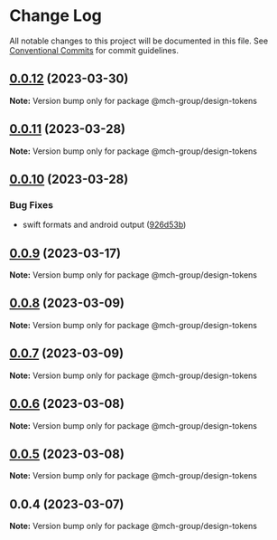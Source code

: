 # Change Log

All notable changes to this project will be documented in this file.
See [Conventional Commits](https://conventionalcommits.org) for commit guidelines.

## [0.0.12](https://bitbucket.org/mchappsrvcs/artbasel-design-tokens/compare/@mch-group/design-tokens@0.0.11...@mch-group/design-tokens@0.0.12) (2023-03-30)

**Note:** Version bump only for package @mch-group/design-tokens





## [0.0.11](https://bitbucket.org/mchappsrvcs/artbasel-design-tokens/compare/@mch-group/design-tokens@0.0.10...@mch-group/design-tokens@0.0.11) (2023-03-28)

**Note:** Version bump only for package @mch-group/design-tokens





## [0.0.10](https://bitbucket.org/mchappsrvcs/artbasel-design-tokens/compare/@mch-group/design-tokens@0.0.9...@mch-group/design-tokens@0.0.10) (2023-03-28)


### Bug Fixes

* swift formats and android output ([926d53b](https://bitbucket.org/mchappsrvcs/artbasel-design-tokens/commits/926d53bdbf3b8625e2003f6988d98473efde1093))





## [0.0.9](https://bitbucket.org/mchappsrvcs/artbasel-design-tokens/compare/@mch-group/design-tokens@0.0.8...@mch-group/design-tokens@0.0.9) (2023-03-17)

**Note:** Version bump only for package @mch-group/design-tokens





## [0.0.8](https://bitbucket.org/mchappsrvcs/artbasel-design-tokens/compare/@mch-group/design-tokens@0.0.7...@mch-group/design-tokens@0.0.8) (2023-03-09)

**Note:** Version bump only for package @mch-group/design-tokens





## [0.0.7](https://bitbucket.org/mchappsrvcs/artbasel-design-tokens/compare/@mch-group/design-tokens@0.0.6...@mch-group/design-tokens@0.0.7) (2023-03-09)

**Note:** Version bump only for package @mch-group/design-tokens





## [0.0.6](https://bitbucket.org/mchappsrvcs/artbasel-design-tokens/compare/@mch-group/design-tokens@0.0.5...@mch-group/design-tokens@0.0.6) (2023-03-08)

**Note:** Version bump only for package @mch-group/design-tokens





## [0.0.5](https://bitbucket.org/mchappsrvcs/artbasel-design-tokens/compare/@mch-group/design-tokens@0.0.4...@mch-group/design-tokens@0.0.5) (2023-03-08)

**Note:** Version bump only for package @mch-group/design-tokens





## 0.0.4 (2023-03-07)

**Note:** Version bump only for package @mch-group/design-tokens
